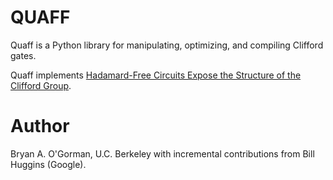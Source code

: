 # QUAFF

Quaff is a Python library for manipulating, optimizing, and compiling Clifford gates.

Quaff implements [Hadamard-Free Circuits Expose the Structure
of the Clifford
Group](https://ieeexplore.ieee.org/stamp/stamp.jsp?arnumber=9435351).

# Author

Bryan A. O'Gorman, U.C. Berkeley with incremental contributions from Bill Huggins (Google).

